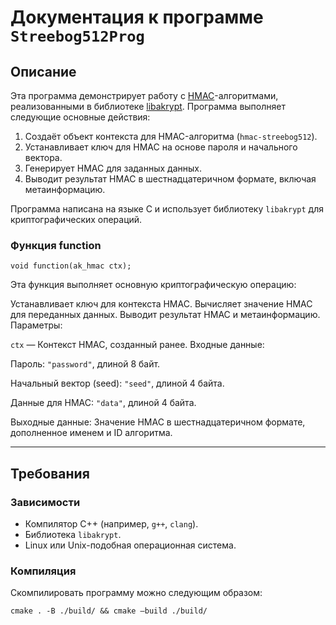 # Документация к программе `Streebog512Prog`

## Описание

Эта программа демонстрирует работу с [HMAC](https://tc26.ru/standard/rs/Р%2050.1.113-2016.pdf)-алгоритмами, реализованными в библиотеке [libakrypt](https://git.miem.hse.ru/axelkenzo/libakrypt-0.x). Программа выполняет следующие основные действия:

1. Создаёт объект контекста для HMAC-алгоритма (`hmac-streebog512`).
2. Устанавливает ключ для HMAC на основе пароля и начального вектора.
3. Генерирует HMAC для заданных данных.
4. Выводит результат HMAC в шестнадцатеричном формате, включая метаинформацию.

Программа написана на языке C и использует библиотеку `libakrypt` для криптографических операций.

### Функция function
`void function(ak_hmac ctx);`

Эта функция выполняет основную криптографическую операцию:

Устанавливает ключ для контекста HMAC.
Вычисляет значение HMAC для переданных данных.
Выводит результат HMAC и метаинформацию.
Параметры:

`ctx` — Контекст HMAC, созданный ранее.
Входные данные:

Пароль: `"password"`, длиной 8 байт.

Начальный вектор (seed): `"seed"`, длиной 4 байта.

Данные для HMAC: `"data"`, длиной 4 байта.

Выходные данные: Значение HMAC в шестнадцатеричном формате, дополненное именем и ID алгоритма.

---

## Требования

### Зависимости

- Компилятор C++ (например, `g++`, `clang`).
- Библиотека `libakrypt`.
- Linux или Unix-подобная операционная система.

### Компиляция

Скомпилировать программу можно следующим образом:

    cmake . -B ./build/ && cmake —build ./build/

